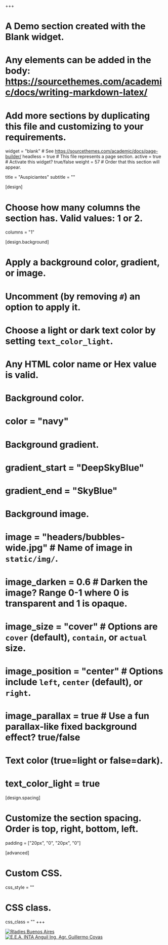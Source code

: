 +++
  # A Demo section created with the Blank widget.
  # Any elements can be added in the body: https://sourcethemes.com/academic/docs/writing-markdown-latex/
  # Add more sections by duplicating this file and customizing to your requirements.
  
  widget = "blank"  # See https://sourcethemes.com/academic/docs/page-builder/
  headless = true  # This file represents a page section.
  active = true  # Activate this widget? true/false
  weight = 57  # Order that this section will appear.
  
  title = "Auspiciantes"
  subtitle = ""
  
  [design]
  # Choose how many columns the section has. Valid values: 1 or 2.
  columns = "1"
  
  [design.background]
  # Apply a background color, gradient, or image.
  #   Uncomment (by removing `#`) an option to apply it.
  #   Choose a light or dark text color by setting `text_color_light`.
  #   Any HTML color name or Hex value is valid.
  
  # Background color.
  # color = "navy"
  
  # Background gradient.
  # gradient_start = "DeepSkyBlue"
  # gradient_end = "SkyBlue"
  
  # Background image.
  # image = "headers/bubbles-wide.jpg"  # Name of image in `static/img/`.
  # image_darken = 0.6  # Darken the image? Range 0-1 where 0 is transparent and 1 is opaque.
  # image_size = "cover"  #  Options are `cover` (default), `contain`, or `actual` size.
  # image_position = "center"  # Options include `left`, `center` (default), or `right`.
  # image_parallax = true  # Use a fun parallax-like fixed background effect? true/false
  
  # Text color (true=light or false=dark).
  # text_color_light = true
  
  [design.spacing]
  # Customize the section spacing. Order is top, right, bottom, left.
  padding = ["20px", "0", "20px", "0"]
  
  [advanced]
  # Custom CSS. 
  css_style = ""
  
  # CSS class.
  css_class = ""
+++



<div class="row">

  <div class="col-12 col-sm-auto">
    <a href="https://twitter.com/rladiesba" target="_blank" rel="noopener"><img src="/img/rladies-ba.jpg" alt="Rladies Buenos Aires"></a> 
  </div>
  
  <div class="col-12 col-sm-auto">
    <a href="https://twitter.com/intaanguil" target="_blank" rel="noopener"><img src="/img/logointa_2.jpg" alt="E.E.A. INTA Anguil Ing, Agr. Guillermo Covas"></a>
  </div>

</div>
